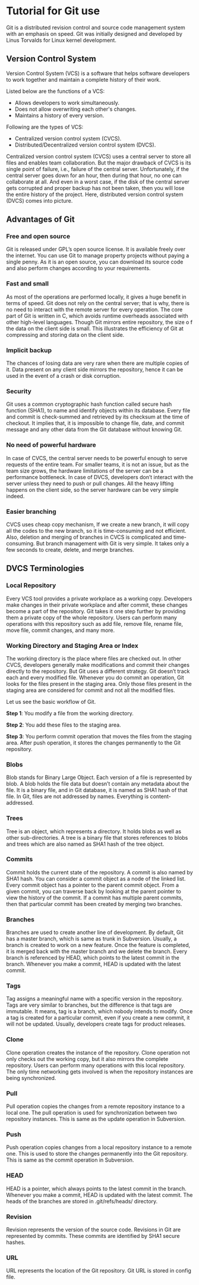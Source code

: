 # Tutorial for Git use
Git is a distributed revision control and source code management system with
an emphasis on speed. Git was initially designed and developed by Linus 
Torvalds for Linux kernel development.

## Version Control System
Version Control System (VCS) is a software that helps software developers
to work together and maintain a complete history of their work.

Listed below are the functions of a VCS:

* Allows developers to work simultaneously.
* Does not allow overwriting each other's changes.
* Maintains a history of every version.

Following are the types of VCS:

* Centralized version control system (CVCS).
* Distributed/Decentralized version control system (DVCS).

Centralized version control system (CVCS) uses a central server to store all
files and enables team collaboration. But the major drawback of CVCS is its 
single point of failure, i.e., failure of the central server. Unfortunately, 
if the central server goes down for an hour, then during that hour, no 
one can collaborate at all. And even in a worst case, if the disk of the 
central server gets corrupted and proper backup has not been taken, then you 
will lose the entire history of the project. Here, distributed version 
control system (DVCS) comes into picture.

## Advantages of Git
### Free and open source
Git is released under GPL’s open source license. It is available freely over 
the internet. You can use Git to manage property projects without paying a 
single penny. As it is an open source, you can download its source code and 
also perform changes according to your requirements.

### Fast and small
As most of the operations are performed locally, it gives a huge benefit in
terms of speed. Git does not rely on the central server; that is why, there 
is no need to interact with the remote server for every operation. The core 
part of Git is written in C, which avoids runtime overheads associated with
other high-level languages. Though Git mirrors entire repository, the size o
f the data on the client side is small. This illustrates the efficiency of
Git at compressing and storing data on the client side.

### Implicit backup
The chances of losing data are very rare when there are multiple copies of it.
Data present on any client side mirrors the repository, hence it can be used 
in the event of a crash or disk corruption.

### Security
Git uses a common cryptographic hash function called secure hash function 
(SHA1), to name and identify objects within its database. Every file and 
commit is check-summed and retrieved by its checksum at the time of checkout.
It implies that, it is impossible to change file, date, and commit message 
and any other data from the Git database without knowing Git.

### No need of powerful hardware
In case of CVCS, the central server needs to be powerful enough to serve 
requests of the entire team. For smaller teams, it is not an issue, but as the
team size grows, the hardware limitations of the server can be a performance
bottleneck. In case of DVCS, developers don’t interact with the server unless 
they need to push or pull changes. All the heavy lifting happens on the client
side, so the server hardware can be very simple indeed.

### Easier branching
CVCS uses cheap copy mechanism, If we create a new branch, it will copy all 
the codes to the new branch, so it is time-consuming and not efficient. Also,
deletion and merging of branches in CVCS is complicated and time-consuming.
But branch management with Git is very simple. It takes only a few seconds to
create, delete, and merge branches.

## DVCS Terminologies
### Local Repository
Every VCS tool provides a private workplace as a working copy. Developers 
make changes in their private workplace and after commit, these changes 
become a part of the repository. Git takes it one step further by providing
them a private copy of the whole repository. Users can perform many operations
with this repository such as add file, remove file, rename file, move file,
commit changes, and many more.

### Working Directory and Staging Area or Index
The working directory is the place where files are checked out. In other CVCS,
developers generally make modifications and commit their changes directly to 
the repository. But Git uses a different strategy. Git doesn’t track each and 
every modified file. Whenever you do commit an operation, Git looks for the 
files present in the staging area. Only those files present in the staging
area are considered for commit and not all the modified files.

Let us see the basic workflow of Git.

**Step 1**: You modify a file from the working directory.

**Step 2**: You add these files to the staging area.

**Step 3**: You perform commit operation that moves the files from the staging
area. After push operation, it stores the changes permanently to the Git 
repository.

### Blobs
Blob stands for Binary Large Object. Each version of a file is represented 
by blob. A blob holds the file data but doesn’t contain any metadata about 
the file. It is a binary file, and in Git database, it is named as SHA1 hash 
of that file. In Git, files are not addressed by names. Everything is 
content-addressed.

### Trees
Tree is an object, which represents a directory. It holds blobs as well as 
other sub-directories. A tree is a binary file that stores references to 
blobs and trees which are also named as SHA1 hash of the tree object.

### Commits
Commit holds the current state of the repository. A commit is also named by 
SHA1 hash. You can consider a commit object as a node of the linked list. 
Every commit object has a pointer to the parent commit object. From a given 
commit, you can traverse back by looking at the parent pointer to view the 
history of the commit. If a commit has multiple parent commits, then that 
particular commit has been created by merging two branches.

### Branches
Branches are used to create another line of development. By default, Git has
a master branch, which is same as trunk in Subversion. Usually, a branch is 
created to work on a new feature. Once the feature is completed, it is merged 
back with the master branch and we delete the branch. Every branch is 
referenced by HEAD, which points to the latest commit in the branch. 
Whenever you make a commit, HEAD is updated with the latest commit.

### Tags
Tag assigns a meaningful name with a specific version in the repository. 
Tags are very similar to branches, but the difference is that tags are 
immutable. It means, tag is a branch, which nobody intends to modify. Once a 
tag is created for a particular commit, even if you create a new commit, it 
will not be updated. Usually, developers create tags for product releases.

### Clone
Clone operation creates the instance of the repository. Clone operation not 
only checks out the working copy, but it also mirrors the complete repository.
Users can perform many operations with this local repository. 
The only time networking gets involved is when the repository instances are 
being synchronized.

### Pull
Pull operation copies the changes from a remote repository instance to a local
one. The pull operation is used for synchronization between two repository
instances. This is same as the update operation in Subversion.

### Push
Push operation copies changes from a local repository instance to a remote 
one. This is used to store the changes permanently into the Git repository.
This is same as the commit operation in Subversion.

### HEAD
HEAD is a pointer, which always points to the latest commit in the branch.
Whenever you make a commit, HEAD is updated with the latest commit. The heads
of the branches are stored in .git/refs/heads/ directory.

### Revision
Revision represents the version of the source code. Revisions in Git are 
represented by commits. These commits are identified by SHA1 secure hashes.

### URL
URL represents the location of the Git repository. Git URL is stored in 
config file.
